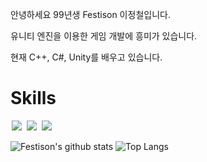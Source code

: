 안녕하세요 99년생 Festison 이정철입니다. 
	
유니티 엔진을 이용한 게임 개발에 흥미가 있습니다. 
	
 현재 C++, C#, Unity를 배우고 있습니다.

# Skills
<img src = "https://img.shields.io/badge/-C++-black?style=flat&logo=c%2B%2B" style="height : auto; margin-left : 2px; margin-right : 2px;"/> <img src = "https://img.shields.io/badge/-C%23%20-black?style=flat&logo=C%20Sharp" style="height : auto; margin-left : 2px; margin-right : 2px;"/> <img src="https://img.shields.io/badge/unity%20-%23000000.svg?&style=flat&logo=unity&logoColor=white" style="height : auto; margin-left : 2px; margin-right : 2px;"/>

<!---
Festison/Festison is a ✨ special ✨ repository because its `README.md` (this file) appears on your GitHub profile.
You can click the Preview link to take a look at your changes.
--->

![Festison's github stats](https://github-readme-stats.vercel.app/api?username=6810779s&show_icons=true&theme=ambient_gradient)    ![Top Langs](https://github-readme-stats.vercel.app/api/top-langs/?username=Festison&layout=compact&theme=tokyonight)



